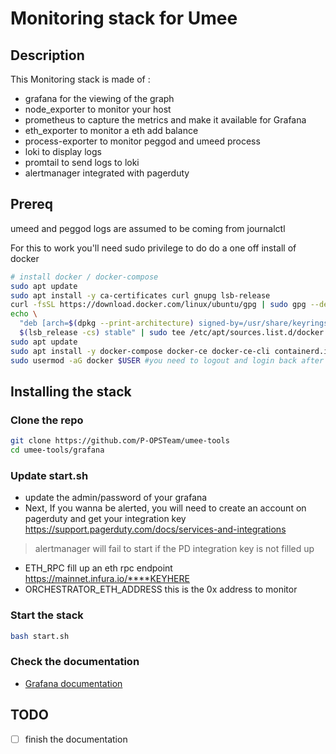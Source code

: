 # Monitoring stack for Umee

## Description
This Monitoring stack is made of :
- grafana for the viewing of the graph
- node_exporter to monitor your host
- prometheus to capture the metrics and make it available for Grafana
- eth_exporter to monitor a eth add balance
- process-exporter to monitor peggod and umeed process
- loki to display logs
- promtail to send logs to loki
- alertmanager integrated with pagerduty

## Prereq

umeed and peggod logs are assumed to be coming from journalctl

For this to work you'll need sudo privilege to do do a one off install of docker

```bash
# install docker / docker-compose
sudo apt update
sudo apt install -y ca-certificates curl gnupg lsb-release
curl -fsSL https://download.docker.com/linux/ubuntu/gpg | sudo gpg --dearmor -o /usr/share/keyrings/docker-archive-keyring.gpg
echo \
  "deb [arch=$(dpkg --print-architecture) signed-by=/usr/share/keyrings/docker-archive-keyring.gpg] https://download.docker.com/linux/ubuntu \
  $(lsb_release -cs) stable" | sudo tee /etc/apt/sources.list.d/docker.list > /dev/null
sudo apt update
sudo apt install -y docker-compose docker-ce docker-ce-cli containerd.io
sudo usermod -aG docker $USER #you need to logout and login back after that
```

## Installing the stack

### Clone the repo

```bash
git clone https://github.com/P-OPSTeam/umee-tools
cd umee-tools/grafana
```

### Update start.sh

- update the admin/password of your grafana
- Next, If you wanna be alerted, you will need to create an account on pagerduty and get your integration key https://support.pagerduty.com/docs/services-and-integrations

> alertmanager will fail to start if the PD integration key is not filled up 

- ETH_RPC fill up an eth rpc endpoint https://mainnet.infura.io/****KEYHERE
- ORCHESTRATOR_ETH_ADDRESS this is the 0x address to monitor

### Start the stack

```bash
bash start.sh
```

### Check the documentation

- [Grafana documentation](docs/grafana.md)

## TODO

- [ ] finish the documentation


